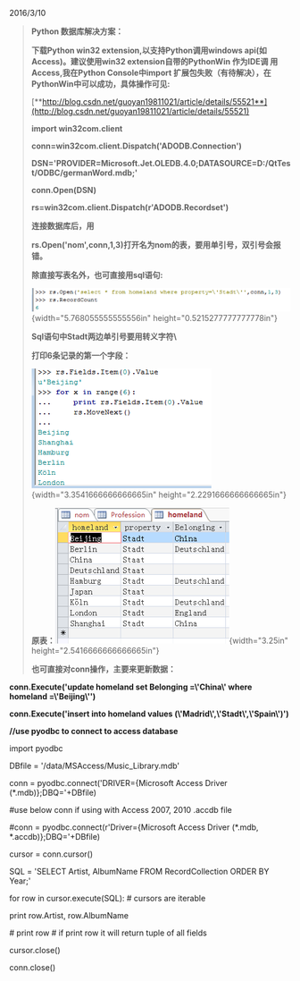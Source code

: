 2016/3/10

> **Python 数据库解决方案：**
>
> **下载Python win32 extension,以支持Python调用windows
> api(如Access)。建议使用win32 extension自带的PythonWin 作为IDE调
> 用Access,我在Python Console中import
> 扩展包失败（有待解决），在PythonWin中可以成功，具体操作可见:**
>
> [**http://blog.csdn.net/guoyan19811021/article/details/55521**](http://blog.csdn.net/guoyan19811021/article/details/55521)
>
> **import win32com.client**
>
> **conn=win32com.client.Dispatch(\'ADODB.Connection\')**
>
> **DSN=\'PROVIDER=Microsoft.Jet.OLEDB.4.0;DATASOURCE=D:/QtTest/ODBC/germanWord.mdb;\'**
>
> **conn.Open(DSN)**
>
> **rs=win32com.client.Dispatch(r\'ADODB.Recordset\')**
>
> **连接数据库后，用**
>
> **rs.Open(\'nom\',conn,1,3)打开名为nom的表，要用单引号，双引号会报错。**
>
> **除直接写表名外，也可直接用sql语句:**
>
> ![](images2/media/image1.png){width="5.768055555555556in"
> height="0.5215277777777778in"}
>
> **Sql语句中Stadt两边单引号要用转义字符\\**
>
> **打印6条记录的第一个字段：**
>
> ![](images2/media/image2.png){width="3.3541666666666665in"
> height="2.2291666666666665in"}
>
> **原表：**![](images2/media/image3.png){width="3.25in"
> height="2.5416666666666665in"}
>
> **也可直接对conn操作，主要来更新数据：**

**conn.Execute(\'update homeland set Belonging =\\\'China\\\' where
homeland =\\\'Beijing\\\'\')**

**conn.Execute(\'insert into homeland values
(\\\'Madrid\\\',\\\'Stadt\\\',\\\'Spain\\\')\')**

**//use pyodbc to connect to access database**

import pyodbc

DBfile = \'/data/MSAccess/Music\_Library.mdb\'

conn = pyodbc.connect(\'DRIVER={Microsoft Access Driver
(\*.mdb)};DBQ=\'+DBfile)

\#use below conn if using with Access 2007, 2010 .accdb file

\#conn = pyodbc.connect(r\'Driver={Microsoft Access Driver (\*.mdb,
\*.accdb)};DBQ=\'+DBfile)

cursor = conn.cursor()

SQL = \'SELECT Artist, AlbumName FROM RecordCollection ORDER BY Year;\'

for row in cursor.execute(SQL): \# cursors are iterable

print row.Artist, row.AlbumName

\# print row \# if print row it will return tuple of all fields

cursor.close()

conn.close()
